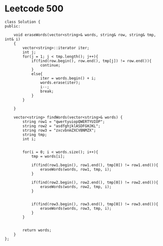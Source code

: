 # Leetcode 500
    class Solution {
    public:

        void eraseWords(vector<string>& words, string& row, string& tmp, int& i)
        {
            vector<string>::iterator iter;
            int j;
            for(j = 1; j < tmp.length(); j++){
                if(find(row.begin(), row.end(), tmp[j]) != row.end()){
                    continue;
                }
                else{
                    iter = words.begin() + i;
                    words.erase(iter);
                    i--;
                    break;
                }
            }        

        }

        vector<string> findWords(vector<string>& words) {
            string row1 = "qwertyuiopQWERTYUIOP";
            string row2 = "asdfghjklASDFGHJKL";
            string row3 = "zxcvbnmZXCVBNMZX";
            string tmp;
            int i;


            for(i = 0; i < words.size(); i++){
                tmp = words[i];

                if(find(row1.begin(), row1.end(), tmp[0]) != row1.end()){
                    eraseWords(words, row1, tmp, i);
                }

                if(find(row2.begin(), row2.end(), tmp[0]) != row2.end()){
                    eraseWords(words, row2, tmp, i);
                }


                if(find(row3.begin(), row3.end(), tmp[0]) != row3.end()){
                    eraseWords(words, row3, tmp, i);
                }
            }


            return words;    
        }
    };
